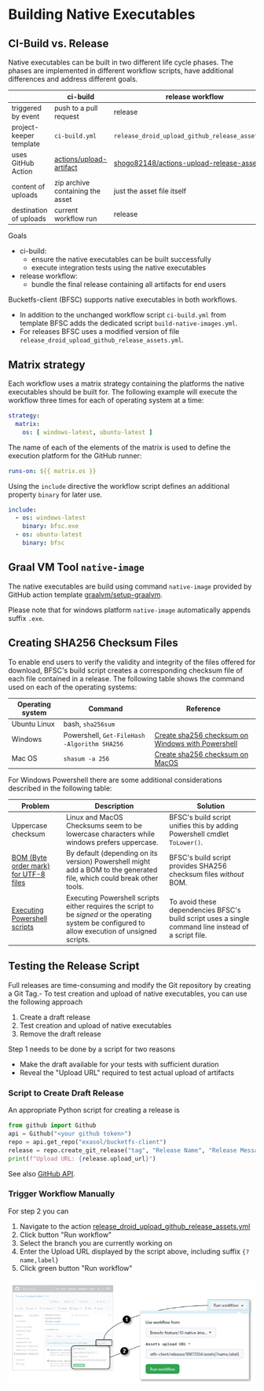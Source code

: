 # Building Native Executables

## CI-Build vs. Release

Native executables can be built in two different life cycle phases. The phases are implemented in different workflow scripts, have additional differences and address different goals.

|                         | ci-build                         | release workflow                                 |
|-------------------------|----------------------------------|--------------------------------------------------|
| triggered by event      | push to a pull request           | release                                          |
| project-keeper template | `ci-build.yml`                   | `release_droid_upload_github_release_assets.yml` |
| uses GitHub Action      | [actions/upload-artifact](https://github.com/actions/upload-artifact) | [shogo82148/actions-upload-release-asset](https://github.com/shogo82148/actions-upload-release-asset) |
| content of uploads      | zip archive containing the asset | just the asset file itself                       |
| destination of uploads  | current workflow run             | release                                          |

Goals
* ci-build:
  * ensure the native executables can be built successfully
  * execute integration tests using the native executables
* release workflow:
  * bundle the final release containing all artifacts for end users

Bucketfs-client (BFSC) supports native executables in both workflows.

* In addition to the unchanged workflow script `ci-build.yml` from template BFSC adds the dedicated script `build-native-images.yml`.
* For releases BFSC uses a modified version of file `release_droid_upload_github_release_assets.yml`.

## Matrix strategy

Each workflow uses a matrix strategy containing the platforms the native executables should be built for. The following example will execute the workflow three times for each of operating system at a time:

```yaml
strategy:
  matrix:
    os: [ windows-latest, ubuntu-latest ]
```

The name of each of the elements of the matrix is used to define the execution platform for the GitHub runner:

```yaml
runs-on: ${{ matrix.os }}
```

Using the `include` directive the workflow script defines an additional property `binary` for later use.

```yaml
include:
  - os: windows-latest
    binary: bfsc.exe
  - os: ubuntu-latest
    binary: bfsc
```

## Graal VM Tool `native-image`

The native executables are build using command `native-image` provided by GitHub action template [graalvm/setup-graalvm](https://github.com/graalvm/setup-graalvm).

Please note that for windows platform `native-image` automatically appends suffix `.exe`.

## Creating SHA256 Checksum Files

To enable end users to verify the validity and integrity of the files offered for download, BFSC's build script creates a corresponding checksum file of each file contained in a release. The following table shows the command used on each of the operating systems:

| Operating system | Command                                      | Reference |
|------------------|----------------------------------------------|-----------|
| Ubuntu Linux     | bash, `sha256sum`                            |           |
| Windows          | Powershell, `Get-FileHash -Algorithm SHA256` | [Create sha256 checksum on Windows with Powershell](https://learn.microsoft.com/en-us/powershell/module/microsoft.powershell.utility/get-filehash?view=powershell-7.3) |
| Mac OS           | `shasum -a 256`                              | [Create sha256 checksum on MacOS](https://unix.stackexchange.com/questions/426837/no-sha256sum-in-macos) |

For Windows Powershell there are some additional considerations described in the following table:

| Problem | Description | Solution |
|---------|-------------|----------|
| Uppercase checksum | Linux and MacOS Checksums seem to be lowercase characters while windows prefers uppercase. | BFSC's build script unifies this by adding Powershell cmdlet `ToLower()`. |
| [BOM (Byte order mark) for UTF-8 files](https://learn.microsoft.com/en-us/powershell/module/microsoft.powershell.core/about/about_character_encoding?view=powershell-7.3) | By default (depending on its version) Powershell might add a BOM to the generated file, which could break other tools. | BFSC's build script provides SHA256 checksum files *without* BOM. |
| [Executing Powershell scripts](https://stackoverflow.com/questions/2035193/how-to-run-a-powershell-script) | Executing Powershell scripts either requires the script to be *signed* or the operating system be configured to allow execution of unsigned scripts. | To avoid these dependencies BFSC's build script uses a single command line instead of a script file. |

## Testing the Release Script

Full releases are time-consuming and modify the Git repository by creating a Git Tag.-
To test creation and upload of native executables, you can use the following approach

1. Create a draft release
2. Test creation and upload of native executables
3. Remove the draft release

Step 1 needs to be done by a script for two reasons
* Make the draft available for your tests with sufficient duration
* Reveal the "Upload URL" required to test actual upload of artifacts

### Script to Create Draft Release

An appropriate Python script for creating a release is

```python
from github import Github
api = Github("<your github token>")
repo = api.get_repo("exasol/bucketfs-client")
release = repo.create_git_release("tag", "Release Name", "Release Message", draft=True)
print(f"Upload URL: {release.upload_url}")
```

See also [GitHub API](https://pygithub.readthedocs.io/en/latest/github_objects/Repository.html).

### Trigger Workflow Manually

For step 2 you can
1. Navigate to the action [release_droid_upload_github_release_assets.yml](https://github.com/exasol/bucketfs-client/actions/workflows/release_droid_upload_github_release_assets.yml)
2. Click button "Run workflow"
3. Select the branch you are currently working on
4. Enter the Upload URL displayed by the script above, including suffix `{?name,label}`
5. Click green button "Run workflow"

![screenshot](run_workflow.png)
